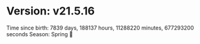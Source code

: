 # Version: v21.5.16
Time since birth: 7839 days, 188137 hours, 11288220 minutes, 677293200 seconds
Season: Spring 🌸
